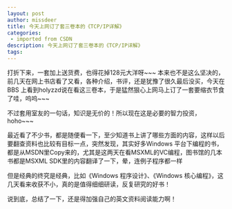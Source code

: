 ```yaml
---
layout: post
author: missdeer
title: 今天上网订了套三卷本的《TCP/IP详解》
categories: 
 - imported from CSDN
description: 今天上网订了套三卷本的《TCP/IP详解》
tags: 
---
```


打折下来，一套加上送货费，也得花掉128元大洋呀~~~ 本来也不是这么坚决的，前几天在网上书店看了又看，各种介绍，书评，还是犹豫了很久最后没买，今天在BBS 上看到holyzzd说在看这三卷本，于是猛然狠心上网马上订了一套要缩衣节食了哇，呜呜~~~

不过套用室友的一句话，知识是无价的！所以现在这是必要的智力投资，hoho~~~

最近看了不少书，都是随便看一下，至少知道书上讲了哪些方面的内容，这样以后要翻查资料也比较有目标一点，突然发现，其实好多Windows 平台下编程的书，都是从MSDN里Copy来的，尤其是这两天在看MSXML的VC编程，图书馆的几本书都是MSXML SDK里的内容翻译了一下，晕，连例子程序都一样

但是经典的终究是经典，比如《Windows 程序设计》、《Windows 核心编程》，这几天看来收获不小，真的是值得细细研读，反复研究的好书！

说到底，总结了一下，还是得加强自己的英文资料阅读能力啊！
